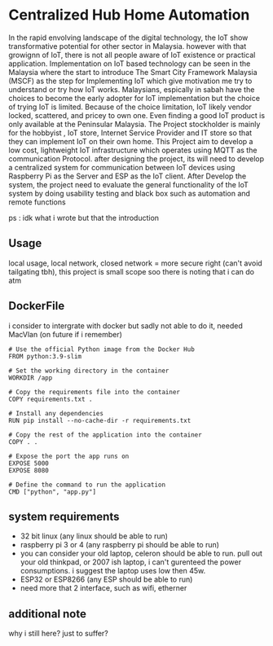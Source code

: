 # Centralized Hub Home Automation

In the rapid envolving landscape of the digital technology, the IoT show transformative potential for other sector in Malaysia. however with that growignn of IoT, there is not all people aware of IoT existence or practical application. Implementation on IoT based technology can be seen in the Malaysia where the start to introduce The Smart City Framework Malaysia (MSCF) as the step for Implementing IoT which give motivation me try to understand or try how IoT works. Malaysians, espically in sabah have the choices to become the early adopter for IoT implementation but the choice of trying IoT is limited. Because of the choice limitation, IoT likely vendor locked, scattered, and pricey to own one. Even finding a good IoT product is only available at the Peninsular Malaysia. The Project stockholder is mainly for the hobbyist , IoT store, Internet Service Provider and IT store so that they can implement IoT on their own home. This Project aim to develop a low cost, lightweight IoT infrastructure which operates using MQTT as the communication Protocol. after designing the project, its will need to develop a centralized system for communication between IoT devices using Raspberry Pi as the Server and ESP as the IoT client. After Develop the system, the project need to evaluate the general functionality of the IoT system by doing usability testing and black box such as automation and remote functions  

 
ps : idk what i wrote but that the introduction

## Usage

local usage, local network, closed network = more secure right (can't avoid tailgating tbh), this project is small scope soo there is noting that i can do atm

## DockerFile 

i consider to intergrate with docker but sadly not able to do it, needed MacVlan (on future if i remember)
``` 
# Use the official Python image from the Docker Hub
FROM python:3.9-slim

# Set the working directory in the container
WORKDIR /app

# Copy the requirements file into the container
COPY requirements.txt .

# Install any dependencies
RUN pip install --no-cache-dir -r requirements.txt

# Copy the rest of the application into the container
COPY . .

# Expose the port the app runs on
EXPOSE 5000
EXPOSE 8080

# Define the command to run the application
CMD ["python", "app.py"]

```
## system requirements
- 32 bit linux (any linux should be able to run)
- raspberry pi 3 or 4 (any raspberry pi should be able to run)
- you can consider your old laptop, celeron should be able to run. pull out your old thinkpad, or 2007 ish laptop, i can't gurenteed the power consumptions. i suggest the laptop uses low then 45w. 
- ESP32 or ESP8266 (any ESP should be able to run)
- need more that 2 interface, such as wifi, etherner




## additional note

why i still here? just to suffer? 
